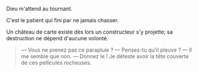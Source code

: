 Dieu m'attend au tournant.

C'est le patient qui fini par ne jamais chasser.

Un château de carte existe dès lors un constructeur s'y projette; sa destruction ne dépend d'aucune volonté.

> — Vous ne prenez pas ce parapluie ?
> — Penses-tu qu'il pleuve ?
> — Il me semble que non.
> — Donnez le ! Je déteste avoir la tête couverte de ces pellicules rocheuses.
